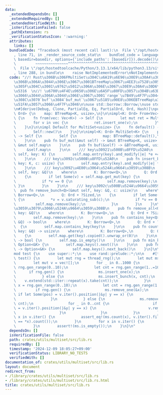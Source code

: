 ```yaml
---
data:
  _extendedDependsOn: []
  _extendedRequiredBy: []
  _extendedVerifiedWith: []
  _isVerificationFailed: false
  _pathExtension: rs
  _verificationStatusIcon: ':warning:'
  attributes:
    links: []
  bundledCode: "Traceback (most recent call last):\n  File \"/opt/hostedtoolcache/Python/3.13.1/x64/lib/python3.13/site-packages/onlinejudge_verify/documentation/build.py\"\
    , line 71, in _render_source_code_stat\n    bundled_code = language.bundle(stat.path,\
    \ basedir=basedir, options={'include_paths': [basedir]}).decode()\n          \
    \         ~~~~~~~~~~~~~~~^^^^^^^^^^^^^^^^^^^^^^^^^^^^^^^^^^^^^^^^^^^^^^^^^^^^^^^^^^^^^^^^^^\n\
    \  File \"/opt/hostedtoolcache/Python/3.13.1/x64/lib/python3.13/site-packages/onlinejudge_verify/languages/rust.py\"\
    , line 288, in bundle\n    raise NotImplementedError\nNotImplementedError\n"
  code: "//! Rust\u306B\u306FMultiSet\u304C\u6A19\u6E96\u30E9\u30A4\u30D6\u30E9\u30EA\
    \u306B\u306A\u3044\u306E\u3067\u3001BTreeMap\u3067\u4EE3\u7528\u3057\u3066\u3044\
    \u305F\u304C\u3001\u9762\u5012\u306A\u306E\u3067\u30E9\u30A4\u30D6\u30E9\u30EA\
    \u5316  \n//! \u6700\u4F4E\u9650\u306E\u6A5F\u80FD\u3057\u304B\u63D0\u4F9B\u3057\
    \u3066\u3044\u306A\u3044\u306E\u3067\u3001`range`\u7B49\u4F7F\u3044\u305F\u3051\
    \u308C\u3070`buf`\u3084`buf_mut`\u3067\u5185\u90E8\u306EBTreeMap\u3092\u53D6\u308A\
    \u51FA\u3057\u3066\u4F7F\u3046\n\nuse std::borrow::Borrow;\nuse std::collections::BTreeMap;\n\
    \n#[derive(Debug, Clone, PartialEq, Eq, PartialOrd, Ord, Hash)]\npub struct MultiSet<K:\
    \ Ord> {\n    map: BTreeMap<K, usize>,\n}\n\nimpl<K: Ord> From<Vec<K>> for MultiSet<K>\
    \ {\n    fn from(vec: Vec<K>) -> Self {\n        let mut ret = MultiSet::new();\n\
    \        for v in vec {\n            ret.insert_one(v);\n        }\n        ret\n\
    \    }\n}\n\nimpl Default for MultiSet<usize> {\n    fn default() -> Self {\n\
    \        Self::new()\n    }\n}\n\nimpl<K: Ord> MultiSet<K> {\n    pub fn new()\
    \ -> Self {\n        Self {\n            map: BTreeMap::default(),\n        }\n\
    \    }\n\n    pub fn buf_mut(&mut self) -> &mut BTreeMap<K, usize> {\n       \
    \ &mut self.map\n    }\n\n    pub fn buf(&self) -> &BTreeMap<K, usize> {\n   \
    \     &self.map\n    }\n\n    /// key\u30921\u500B\u8FFD\u52A0\n    pub fn insert_one(&mut\
    \ self, key: K) {\n        self.map.entry(key).and_modify(|e| *e += 1).or_insert(1);\n\
    \    }\n\n    /// key\u3092c\u500B\u8FFD\u52A0\n    pub fn insert_bunch(&mut self,\
    \ key: K, c: usize) {\n        self.map.entry(key).and_modify(|e| *e += c).or_insert(c);\n\
    \    }\n\n    /// key\u3092\u4E00\u3064\u524A\u9664\u3059\u308B\n    pub fn remove_one<Q>(&mut\
    \ self, key: &Q)\n    where\n        K: Borrow<Q>,\n        Q: Ord + ?Sized,\n\
    \    {\n        if let Some(v) = self.map.get_mut(key) {\n            *v -= 1;\n\
    \            if *v == 0 {\n                self.map.remove(key);\n           \
    \ }\n        }\n    }\n\n    /// key\u3092c\u500B\u524A\u9664\u3059\u308B\n  \
    \  pub fn remove_bunch<Q>(&mut self, key: &Q, c: usize)\n    where\n        K:\
    \ Borrow<Q>,\n        Q: Ord + ?Sized,\n    {\n        if let Some(v) = self.map.get_mut(key)\
    \ {\n            *v = v.saturating_sub(c);\n            if *v == 0 {\n       \
    \         self.map.remove(key);\n            }\n        }\n    }\n\n    /// key\u3092\
    \u3059\u3079\u3066\u524A\u9664\u3059\u308B\n    pub fn remove_all<Q>(&mut self,\
    \ key: &Q)\n    where\n        K: Borrow<Q>,\n        Q: Ord + ?Sized,\n    {\n\
    \        self.map.remove(key);\n    }\n\n    pub fn contains_key<Q>(&self, key:\
    \ &Q) -> bool\n    where\n        K: Borrow<Q>,\n        Q: Ord + ?Sized,\n  \
    \  {\n        self.map.contains_key(key)\n    }\n\n    pub fn count<Q>(&self,\
    \ key: &Q) -> usize\n    where\n        K: Borrow<Q>,\n        Q: Ord + ?Sized,\n\
    \    {\n        self.map.get(key).copied().unwrap_or(0)\n    }\n\n    pub fn is_empty(&self)\
    \ -> bool {\n        self.map.is_empty()\n    }\n\n    pub fn min_key(&self) ->\
    \ Option<&K> {\n        self.map.keys().next()\n    }\n\n    pub fn max_key(&self)\
    \ -> Option<&K> {\n        self.map.keys().next_back()\n    }\n}\n\n#[cfg(test)]\n\
    mod test {\n    use super::*;\n    use rand::prelude::*;\n\n    #[test]\n    fn\
    \ test() {\n        let mut rng = thread_rng();\n        let mut ms = MultiSet::new();\n\
    \        let mut v = vec![];\n        for _ in 0..1000 {\n            let x =\
    \ rng.gen_range(0..10);\n            let cnt = rng.gen_range(1..=10);\n      \
    \      if rng.gen() {\n                ms.insert_one(x);\n                v.push(x);\n\
    \            } else {\n                ms.insert_bunch(x, cnt);\n            \
    \    v.extend(std::iter::repeat(x).take(cnt));\n            }\n            let\
    \ x = rng.gen_range(0..10);\n            let cnt = rng.gen_range(1..=5);\n   \
    \         if rng.gen() {\n                ms.remove_one(&x);\n               \
    \ if let Some(pos) = v.iter().position(|&y| y == x) {\n                    v.remove(pos);\n\
    \                }\n            } else {\n                ms.remove_bunch(&x,\
    \ cnt);\n                for _ in 0..cnt {\n                    if let Some(pos)\
    \ = v.iter().position(|&y| y == x) {\n                        v.remove(pos);\n\
    \                    }\n                }\n            }\n        }\n        for\
    \ x in v.iter() {\n            assert_eq!(ms.count(x), v.iter().filter(|&&y| y\
    \ == *x).count());\n        }\n        for x in v.iter() {\n            ms.remove_one(x);\n\
    \        }\n        assert!(ms.is_empty());\n    }\n}\n"
  dependsOn: []
  isVerificationFile: false
  path: crates/utils/multiset/src/lib.rs
  requiredBy: []
  timestamp: '2024-12-09 18:05:27+09:00'
  verificationStatus: LIBRARY_NO_TESTS
  verifiedWith: []
documentation_of: crates/utils/multiset/src/lib.rs
layout: document
redirect_from:
- /library/crates/utils/multiset/src/lib.rs
- /library/crates/utils/multiset/src/lib.rs.html
title: crates/utils/multiset/src/lib.rs
---
```


